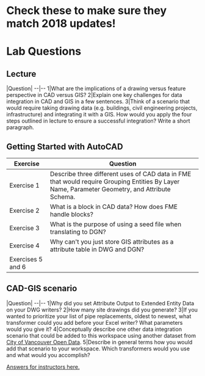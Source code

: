 # Check these to make sure they match 2018 updates!

# Lab Questions

## Lecture

|Question|
--|--
1|What are the implications of a drawing versus feature perspective in CAD versus GIS?
2|Explain one key challenges for data integration in CAD and GIS in a few sentences.
3|Think of a scenario that would require taking drawing data (e.g. buildings, civil engineering projects, infrastructure) and integrating it with a GIS. How would you apply the four steps outlined in lecture to ensure a successful integration? Write a short paragraph.

## Getting Started with AutoCAD

Exercise|Question
--|--
Exercise 1|Describe three different uses of CAD data in FME that would require Grouping Entities By Layer Name, Parameter Geometry, and Attribute Schema.
Exercise 2|What is a block in CAD data? How does FME handle blocks?
Exercise 3|What is the purpose of using a seed file when translating to DGN?
Exercise 4|Why can't you just store GIS attributes as a attribute table in DWG and DGN?
Exercises 5 and 6||What does it mean to "explode blocks" in CAD? In what kinds of scenarios would you choose to do or not do this when using FME?

## CAD-GIS scenario

|Question|
--|--
1|Why did you set Attribute Output to Extended Entity Data on your DWG writers?
2|How many site drawings did you generate?
3|If you wanted to prioritize your list of pipe replacements, oldest to newest, what transformer could you add before your Excel writer? What parameters would you give it?
4|Conceptually describe one other data integration scenario that could be added to this workspace using another dataset from [City of Vancouver Open Data](http://data.vancouver.ca/datacatalogue/index.htm).
5|Describe in general terms how you would add that scenario to your workspace. Which transformers would you use and what would you accomplish?

[Answers for instructors here.]()
